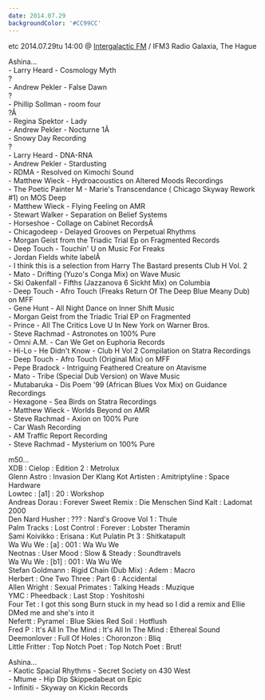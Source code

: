 ```yaml
---
date: 2014.07.29
backgroundColor: '#CC99CC'
---
```


etc 2014.07.29tu 14:00 @ [Intergalactic FM](http://www.intergalacticfm.com/) / IFM3 Radio Galaxia, The Hague  


Ashina...  
\- Larry Heard - Cosmology Myth  
?  
\- Andrew Pekler - False Dawn  
?  
\- Phillip Sollman - room four  
?Â  
\- Regina Spektor - Lady  
\- Andrew Pekler - Nocturne 1Â  
\- Snowy Day Recording  
?  
\- Larry Heard - DNA-RNA  
\- Andrew Pekler - Stardusting  
\- RDMA - Resolved on Kimochi Sound  
\- Matthew Wieck - Hydroacoustics on Altered Moods Recordings  
\- The Poetic Painter M - Marie's Transcendance ( Chicago Skyway Rework #1) on MOS Deep  
\- Matthew Wieck - Flying Feeling on AMR  
\- Stewart Walker - Separation on Belief Systems  
\- Horseshoe - Collage on Cabinet RecordsÂ  
\- Chicagodeep - Delayed Grooves on Perpetual Rhythms  
\- Morgan Geist from the Triadic Trial Ep on Fragmented Records  
\- Deep Touch - Touchin' U on Music For Freaks  
\- Jordan Fields white labelÂ  
\- I think this is a selection from Harry The Bastard presents Club H Vol. 2  
\- Mato - Drifting (Yuzo's Conga Mix) on Wave Music  
\- Ski Oakenfall - Fifths (Jazzanova 6 Sickht Mix) on Columbia  
\- Deep Touch - Afro Touch (Freaks Return Of The Deep Blue Meany Dub) on MFF  
\- Gene Hunt - All Night Dance on Inner Shift Music  
\- Morgan Geist from the Triadic Trial EP on Fragmented  
\- Prince - All The Critics Love U In New York on Warner Bros.  
\- Steve Rachmad - Astronotes on 100% Pure  
\- Omni A.M. - Can We Get on Euphoria Records  
\- Hi-Lo - He Didn't Know - Club H Vol 2 Compilation on Statra Recordings  
\- Deep Touch - Afro Touch (Original Mix) on MFF  
\- Pepe Bradock - Intriguing Feathered Creature on Atavisme  
\- Mato - Tribe (Special Dub Version) on Wave Music  
\- Mutabaruka - Dis Poem '99 (African Blues Vox Mix) on Guidance Recordings  
\- Hexagone - Sea Birds on Statra Recordings  
\- Matthew Wieck - Worlds Beyond on AMR  
\- Steve Rachmad - Axion on 100% Pure  
\- Car Wash Recording  
\- AM Traffic Report Recording  
\- Steve Rachmad - Mysterium on 100% Pure  

m50...  
XDB : Cielop : Edition 2 : Metrolux  
Glenn Astro : Invasion Der Klang Kot Artisten : Amitriptyline : Space Hardware  
Lowtec : \[a1\] : 20 : Workshop  
Andreas Dorau : Forever Sweet Remix : Die Menschen Sind Kalt : Ladomat 2000  
Den Nard Husher : ??? : Nard's Groove Vol 1 : Thule  
Palm Tracks : Lost Control : Forever : Lobster Theramin  
Sami Koivikko : Erisana : Kut Pulatin Pt 3 : Shitkatapult  
Wa Wu We : \[a\] : 001 : Wa Wu We  
Neotnas : User Mood : Slow & Steady : Soundtravels  
Wa Wu We : \[b1\] : 001 : Wa Wu We  
Stefan Goldmann : Rigid Chain (Dub Mix) : Adem : Macro  
Herbert : One Two Three : Part 6 : Accidental  
Allen Wright : Sexual Primates : Talking Heads : Muzique  
YMC : Pheedback : Last Stop : Yoshitoshi  
Four Tet : I got this song Burn stuck in my head so I did a remix and Ellie DMed me and she's into it  
Nefertt : Pyramel : Blue Skies Red Soil : Hotflush  
Fred P : It's All In The Mind : It's All In The Mind : Ethereal Sound  
Deemonlover : Full Of Holes : Choronzon : Bliq  
Little Fritter : Top Notch Poet : Top Notch Poet : Brut!  

Ashina...  
\- Kaotic Spacial Rhythms - Secret Society on 430 West  
\- Mtume - Hip Dip Skippedabeat on Epic  
\- Infiniti - Skyway on Kickin Records